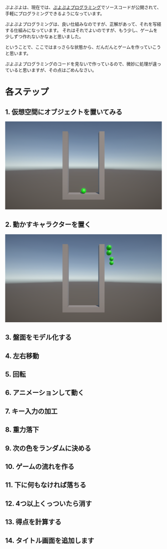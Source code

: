 ぷよぷよは、現在では、[ぷよぷよプログラミング](https://puyo.sega.jp/program_2020/)でソースコードが公開されて、
手軽にプログラミングできるようになっています。

ぷよぷよプログラミングは、良い仕組みなのですが、正解があって、それを写経する仕組みになっています。
それはそれでよいのですが、もう少し、ゲームを少しずつ作れないかなぁと思いました。

ということで、ここではまっさらな状態から、だんだんとゲームを作っていこうと思います。

ぷよぷよプログラミングのコードを見ないで作っているので、微妙に処理が違っていると思いますが、その点はごめんなさい。

# 各ステップ

## 1. 仮想空間にオブジェクトを置いてみる

![結果1](images/result_01.png)

## 2. 動かすキャラクターを置く

![結果2](images/result_02.png)

## 3. 盤面をモデル化する

## 4. 左右移動

## 5. 回転

## 6. アニメーションして動く

## 7. キー入力の加工

## 8. 重力落下

## 9. 次の色をランダムに決める

## 10. ゲームの流れを作る

## 11. 下に何もなければ落ちる

## 12. 4つ以上くっついたら消す

## 13. 得点を計算する

## 14. タイトル画面を追加します





